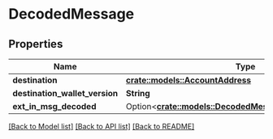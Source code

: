 # DecodedMessage

## Properties

Name | Type | Description | Notes
------------ | ------------- | ------------- | -------------
**destination** | [**crate::models::AccountAddress**](AccountAddress.md) |  | 
**destination_wallet_version** | **String** |  | 
**ext_in_msg_decoded** | Option<[**crate::models::DecodedMessageExtInMsgDecoded**](DecodedMessage_ext_in_msg_decoded.md)> |  | [optional]

[[Back to Model list]](../README.md#documentation-for-models) [[Back to API list]](../README.md#documentation-for-api-endpoints) [[Back to README]](../README.md)


